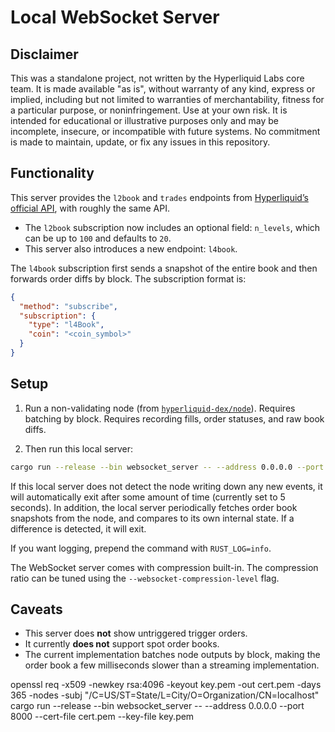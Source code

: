 # Local WebSocket Server

## Disclaimer

This was a standalone project, not written by the Hyperliquid Labs core team. It is made available "as is", without warranty of any kind, express or implied, including but not limited to warranties of merchantability, fitness for a particular purpose, or noninfringement. Use at your own risk. It is intended for educational or illustrative purposes only and may be incomplete, insecure, or incompatible with future systems. No commitment is made to maintain, update, or fix any issues in this repository.

## Functionality

This server provides the `l2book` and `trades` endpoints from [Hyperliquid’s official API](https://hyperliquid.gitbook.io/hyperliquid-docs/for-developers/api/websocket/subscriptions), with roughly the same API.

- The `l2book` subscription now includes an optional field:
  `n_levels`, which can be up to `100` and defaults to `20`.
- This server also introduces a new endpoint: `l4book`.

The `l4book` subscription first sends a snapshot of the entire book and then forwards order diffs by block. The subscription format is:

```json
{
  "method": "subscribe",
  "subscription": {
    "type": "l4Book",
    "coin": "<coin_symbol>"
  }
}
```

## Setup

1. Run a non-validating node (from [`hyperliquid-dex/node`](https://github.com/hyperliquid-dex/node)). Requires batching by block. Requires recording fills, order statuses, and raw book diffs.

2. Then run this local server:

```bash
cargo run --release --bin websocket_server -- --address 0.0.0.0 --port 8000
```

If this local server does not detect the node writing down any new events, it will automatically exit after some amount of time (currently set to 5 seconds).
In addition, the local server periodically fetches order book snapshots from the node, and compares to its own internal state. If a difference is detected, it will exit.

If you want logging, prepend the command with `RUST_LOG=info`.

The WebSocket server comes with compression built-in. The compression ratio can be tuned using the `--websocket-compression-level` flag.

## Caveats

- This server does **not** show untriggered trigger orders.
- It currently **does not** support spot order books.
- The current implementation batches node outputs by block, making the order book a few milliseconds slower than a streaming implementation.

openssl req -x509 -newkey rsa:4096 -keyout key.pem -out cert.pem -days 365 -nodes -subj "/C=US/ST=State/L=City/O=Organization/CN=localhost"
cargo run --release --bin websocket_server -- --address 0.0.0.0 --port 8000 --cert-file cert.pem --key-file key.pem